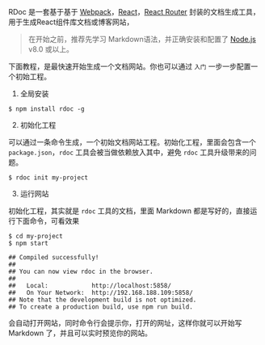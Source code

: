<!--
title: 快速开始 
sort: 1
-->

RDoc 是一套基于基于 [Webpack](https://webpack.js.org/)，[React](https://reactjs.org/)，[React Router](https://reacttraining.com/react-router/web/guides/philosophy) 封装的文档生成工具，用于生成React组件库文档或博客网站，

> 在开始之前，推荐先学习 Markdown语法，并正确安装和配置了 [Node.js](https://nodejs.org) v8.0 或以上。

下面教程，是最快速开始生成一个文档网站。你也可以通过 `入门` 一步一步配置一个初始工程。

1. 全局安装

```shell
$ npm install rdoc -g
```

2. 初始化工程

可以通过一条命令生成，一个初始文档网站工程。初始化工程，里面会包含一个 `package.json`，`rdoc` 工具会被当做依赖放入其中，避免 `rdoc` 工具升级带来的问题。

```shell
$ rdoc init my-project
```

3. 运行网站

初始化工程，其实就是 `rdoc` 工具的文档，里面 Markdown 都是写好的，直接运行下面命令，可看效果

```shell
$ cd my-project
$ npm start

## Compiled successfully!
## 
## You can now view rdoc in the browser.
## 
##   Local:            http://localhost:5858/
##   On Your Network:  http://192.168.188.109:5858/
## Note that the development build is not optimized.
## To create a production build, use npm run build.
```

会自动打开网站，同时命令行会提示你，打开的网址，这样你就可以开始写 Markdown 了，并且可以实时预览你的网站。
